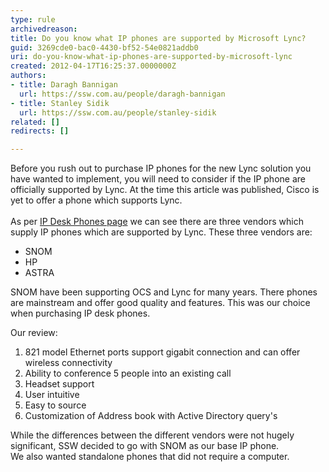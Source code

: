 ```yaml
---
type: rule
archivedreason: 
title: Do you know what IP phones are supported by Microsoft Lync?
guid: 3269cde0-bac0-4430-bf52-54e0821addb0
uri: do-you-know-what-ip-phones-are-supported-by-microsoft-lync
created: 2012-04-17T16:25:37.0000000Z
authors:
- title: Daragh Bannigan
  url: https://ssw.com.au/people/daragh-bannigan
- title: Stanley Sidik
  url: https://ssw.com.au/people/stanley-sidik
related: []
redirects: []

---
```



Before you rush out to purchase IP phones for the new Lync solution you have wanted to implement, you will need to consider if the IP phone are officially supported by Lync. At the time this article was published, Cisco is yet to offer a phone which supports Lync.
<br><excerpt class='endintro'></excerpt><br>
As per <a target="_blank" href="http&#58;//technet.microsoft.com/en-us/lync/gg278172">IP Desk Phones page</a> we can see there are three vendors which supply IP phones which are supported by Lync. These three vendors are&#58;<p></p>
<ul>
<li>SNOM</li>
<li>HP</li>
<li>ASTRA</li>
</ul>
<p>SNOM have been supporting OCS and Lync for many years. There phones are mainstream and offer good quality and features. This was our choice when purchasing IP desk phones.</p>
<p>Our review&#58;</p>
<ol>
<li>821 model Ethernet ports support gigabit connection and can offer wireless connectivity</li>
<li>Ability to conference 5 people into an existing call</li>
<li>Headset support</li>
<li>User intuitive</li>
<li>Easy to source</li>
<li>Customization of Address book with Active Directory query's </li>
</ol>
<p>While the differences between the different vendors were not hugely significant, SSW decided to go with SNOM as our base IP phone.<br>
We also wanted standalone phones that did not require a computer.</p>



